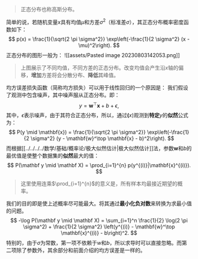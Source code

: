 > 正态分布也称高斯分布。

简单的说，若随机变量$x$具有均值$\mu$和方差$\sigma^2$（标准差$\sigma$），其正态分布概率密度函数如下：
$$
p(x) = \frac{1}{\sqrt{2 \pi \sigma^2}} \exp\left(-\frac{1}{2 \sigma^2} (x - \mu)^2\right).
$$
正态分布的图形一般为：
![[assets/Pasted image 20230803142053.png]]
> 上图展示了不同均值，不同方差的正态分布。改变均值会产生沿$x$轴的偏移，**增加**方差将会分散分布、**降低**其峰值。

均方误差损失函数（简称均方损失）可以用于线性回归的一个原因是： 我们假设了观测中包含噪声，其中噪声服从正态分布。即：
$$
y = \mathbf{w}^\top \mathbf{x} + b + \epsilon,
$$
其中，$\epsilon$表示噪声，由于其符合正态分布，所以，通过$\mathbf(x)$观测到**特定**$y$的**似然**公式为：
$$
P(y \mid \mathbf{x}) = \frac{1}{\sqrt{2 \pi \sigma^2}} \exp\left(-\frac{1}{2 \sigma^2} (y - \mathbf{w}^\top \mathbf{x} - b)^2\right).
$$
而根据[[../../../../数学/基础/概率论/极大似然估计|极大似然估计]]法，参数$\mathbf{w}$和$b$的最优值是使整个数据集的**似然**最大的值：
$$
P(\mathbf y \mid \mathbf X) = \prod_{i=1}^{n} p(y^{(i)}|\mathbf{x}^{(i)}).
$$
> 这里使用连乘$\prod_{i=1}^{n}$的意义是，所有样本均最接近期望的概率。

我们的目的即是使上述概率尽可能最大。将其通过**最小化负对数**来转换为求最小值的问题。
$$
-\log P(\mathbf y \mid \mathbf X) = \sum_{i=1}^n \frac{1}{2} \log(2 \pi \sigma^2) + \frac{1}{2 \sigma^2} \left(y^{(i)} - \mathbf{w}^\top \mathbf{x}^{(i)} - b\right)^2.
$$
特别的，由于$\sigma$为常数，第一项不依赖于$w$和$b$，所以求导时可以直接忽略。而第二项除了参数外，其余部分和前面介绍的均方误差是一样的。

